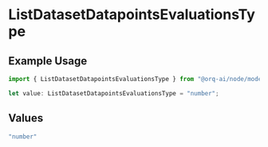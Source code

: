 # ListDatasetDatapointsEvaluationsType

## Example Usage

```typescript
import { ListDatasetDatapointsEvaluationsType } from "@orq-ai/node/models/operations";

let value: ListDatasetDatapointsEvaluationsType = "number";
```

## Values

```typescript
"number"
```